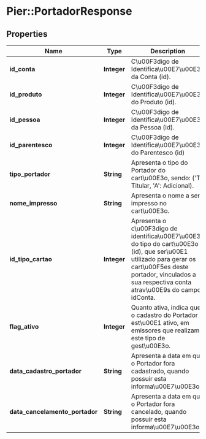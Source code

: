 # Pier::PortadorResponse

## Properties
Name | Type | Description | Notes
------------ | ------------- | ------------- | -------------
**id_conta** | **Integer** | C\u00F3digo de Identifica\u00E7\u00E3o da Conta (id). | [optional] 
**id_produto** | **Integer** | C\u00F3digo de Identifica\u00E7\u00E3o do Produto (id). | [optional] 
**id_pessoa** | **Integer** | C\u00F3digo de Identifica\u00E7\u00E3o da Pessoa (id). | [optional] 
**id_parentesco** | **Integer** | C\u00F3digo de Identifica\u00E7\u00E3o do Parentesco (id) | [optional] 
**tipo_portador** | **String** | Apresenta o tipo do Portador do cart\u00E3o, sendo: (&#39;T&#39;: Titular, &#39;A&#39;: Adicional). | [optional] 
**nome_impresso** | **String** | Apresenta o nome a ser impresso no cart\u00E3o. | [optional] 
**id_tipo_cartao** | **Integer** | Apresenta o c\u00F3digo de identifica\u00E7\u00E3o do tipo do cart\u00E3o (id), que ser\u00E1 utilizado para gerar os cart\u00F5es deste portador, vinculados a sua respectiva conta atrav\u00E9s do campo idConta. | [optional] 
**flag_ativo** | **Integer** | Quanto ativa, indica que o cadastro do Portador est\u00E1 ativo, em emissores que realizam este tipo de gest\u00E3o. | [optional] 
**data_cadastro_portador** | **String** | Apresenta a data em que o Portador fora cadastrado, quando possuir esta informa\u00E7\u00E3o. | [optional] 
**data_cancelamento_portador** | **String** | Apresenta a data em que o Portador fora cancelado, quando possuir esta informa\u00E7\u00E3o. | [optional] 



